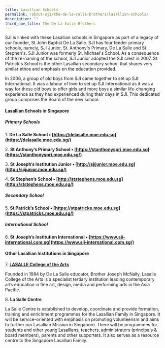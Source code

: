 ```yaml
---
title: Lasallian Schools
permalink: /about-sji/the-de-la-salle-brothers/lasallian-schools/
description: ""
third_nav_title: The De La Salle Brothers
---
```

SJI is linked with these Lasallian schools in Singapore as part of a legacy of our founder, St John Baptist De La Salle. SJI has four feeder primary schools, namely, SJI Junior, St. Anthony's Primary, De La Salle and St. Stephen's. SJI Junior was formerly St. Michael's School. As a consequence of the re-naming of the school, SJI Junior adopted the SJI crest in 2007. St. Patrick's School is the other Lasallian secondary school that shares very similar ethos and emphasis on the education provided.

  

In 2006, a group of old boys from SJI came together to set up SJI International. It was a labour of love to set up SJI International as it was a way for these old boys to offer girls and more boys a similar life-changing experience as they had experienced during their days in SJI. This dedicated group comprises the Board of the new school.

#### Lasallian Schools in Singapore

##### Primary Schools

1. **De La Salle School • [https://delasalle.moe.edu.sg](https://delasalle.moe.edu.sg/)**

2. **St Anthony’s Primary School • [https://stanthonyspri.moe.edu.sg](https://stanthonyspri.moe.edu.sg/)**

3. **St Joseph’s Institution Junior • [http://sjijunior.moe.edu.sg](http://sjijunior.moe.edu.sg/)**

4. **St Stephen’s School • [http://ststephens.moe.edu.sg](http://ststephens.moe.edu.sg/)**

##### Secondary School

5. **St Patrick’s School • [https://stpatricks.moe.edu.sg](https://stpatricks.moe.edu.sg/)**

##### International School

6. **St Joseph’s Institution International • [https://www.sji-international.com.sg](https://www.sji-international.com.sg/)**

#### Other Lasallian Institutions in Singapore

 7. **[LASALLE College of the Arts](http://www.lasalle.edu.sg/)**

Founded in 1984 by De La Salle educator, Brother Joseph McNally, Lasalle College of the Arts is a specialist tertiary institution leading contemporary arts education in fine art, design, media and performing arts in the Asia Pacific.

  
8. **La Salle Centre**

La Salle Centre is established to develop, coordinate and provide formation, training and enrichment programmes for the Lasallian Family in Singapore. It will be service-oriented with emphasis on promoting volunteerism and aims to further our Lasallian Mission in Singapore. There will be programmes for students and other young Lasallians, teachers, administrators (principals & board members), parents and other supporters. It also serves as a resource centre to the Singapore Lasallian Family.